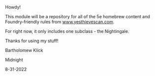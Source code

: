 Howdy! 

This module will be a repository for all of the 5e homebrew content and Foundry-friendly rules from www.yesthievescan.com.

For right now, it only includes one subclass - the Nightingale.

Thanks for using my stuff!

Bartholomew Klick

Midnight

8-31-2022
